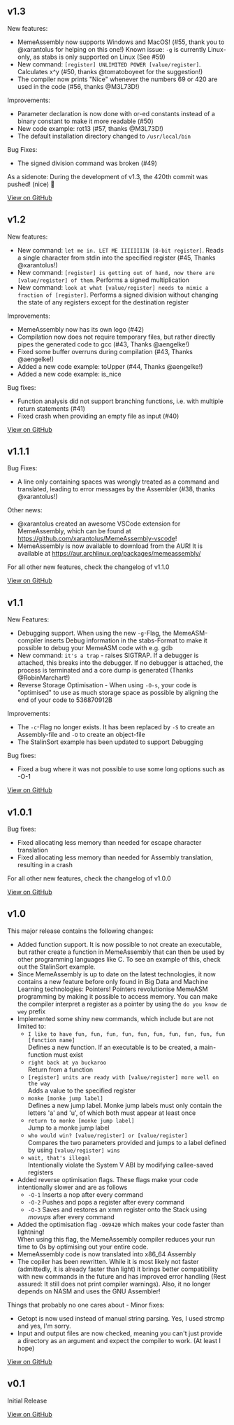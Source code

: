 ## v1.3
New features: 
- MemeAssembly now supports Windows and MacOS! (#55, thank you to @xarantolus for helping on this one!)
 Known issue: `-g` is currently Linux-only, as stabs is only supported on Linux (See #59)
- New command: `[register] UNLIMITED POWER [value/register]`. Calculates x^y (#50, thanks @tomatoboyeet for the suggestion!)
- The compiler now prints "Nice" whenever the numbers 69 or 420 are used in the code (#56, thanks @M3L73D!)

Improvements:
- Parameter declaration is now done with or-ed constants instead of a binary constant to make it more readable (#50)
- New code example: rot13 (#57, thanks @M3L73D!)
- The default installation directory changed to `/usr/local/bin`

Bug Fixes: 
- The signed division command was broken (#49) 

As a sidenote: During the development of v1.3, the 420th commit was pushed! (nice) :tada:

[View on GitHub](https://github.com/kammt/MemeAssembly/tree/v1.3)

## v1.2
New features:
- New command: `let me in. LET ME IIIIIIIIN [8-bit register]`. Reads a single character from stdin into the specified register (#45, Thanks @xarantolus!)
- New command: `[register] is getting out of hand, now there are [value/register] of them`. Performs a signed multiplication
- New command: `look at what [value/register] needs to mimic a fraction of [register]`. Performs a signed division without changing the state of any registers except for the destination register

Improvements:
- MemeAssembly now has its own logo (#42)
- Compilation now does not require temporary files, but rather directly pipes the generated code to gcc (#43, Thanks @aengelke!)
- Fixed some buffer overruns during compilation (#43, Thanks @aengelke!)
- Added a new code example: toUpper (#44, Thanks @aengelke!)
- Added a new code example: is_nice

Bug fixes:
- Function analysis did not support branching functions, i.e. with multiple return statements (#41)
- Fixed crash when providing an empty file as input (#40)

[View on GitHub](https://github.com/kammt/MemeAssembly/tree/v1.2)

## v1.1.1
Bug Fixes:
- A line only containing spaces was wrongly treated as a command and translated, leading to error messages by the Assembler (#38, thanks @xarantolus!)

Other news:
- @xarantolus created an awesome VSCode extension for MemeAssembly, which can be found at https://github.com/xarantolus/MemeAssembly-vscode!
- MemeAssembly is now available to download from the AUR! It is available at https://aur.archlinux.org/packages/memeassembly/

For all other new features, check the changelog of v1.1.0

[View on GitHub](https://github.com/kammt/MemeAssembly/tree/v1.1.1)

## v1.1
New Features:
- Debugging support. When using the new `-g`-Flag, the MemeASM-compiler inserts Debug information in the stabs-Format to make it possible to debug your MemeASM code with e.g. gdb
- New command: `it's a trap` - raises SIGTRAP. If a debugger is attached, this breaks into the debugger. If no debugger is attached, the process is terminated and a core dump is generated (Thanks @RobinMarchart!)
- Reverse Storage Optimisation - When using `-O-s`, your code is "optimised" to use as much storage space as possible by aligning the end of your code to 536870912B 

Improvements:
- The `-c`-Flag no longer exists. It has been replaced by `-S` to create an Assembly-file and `-O` to create an object-file
- The StalinSort example has been updated to support Debugging

Bug fixes:
- Fixed a bug where it was not possible to use some long options such as -O-1

[View on GitHub](https://github.com/kammt/MemeAssembly/tree/v1.1)

## v1.0.1
Bug fixes:
- Fixed allocating less memory than needed for escape character translation
- Fixed allocating less memory than needed for Assembly translation, resulting in a crash

For all other new features, check the changelog of v1.0.0

[View on GitHub](https://github.com/kammt/MemeAssembly/tree/v1.0.1)

## v1.0
This major release contains the following changes:
- Added function support. It is now possible to not create an executable, but rather create a function in MemeAssembly that can then be used by other programming languages like C. To see an example of this, check out the StalinSort example.
- Since MemeAssembly is up to date on the latest technologies, it now contains a new feature before only found in Big Data and Machine Learning technologies: Pointers! Pointers revolutionise MemeASM programming by making it possible to access memory. You can make the compiler interpret a register as a pointer by using the `do you know de wey` prefix
- Implemented some shiny new commands, which include but are not limited to:
    - ```I like to have fun, fun, fun, fun, fun, fun, fun, fun, fun, fun [function name]``` \
        Defines a new function. If an executable is to be created, a main-function must exist
    - ```right back at ya buckaroo``` \
         Return from a function
    - ```[register] units are ready with [value/register] more well on the way``` \
         Adds a value to the specified register
    - ```monke [monke jump label]``` \
         Defines a new jump label. Monke jump labels must only contain the letters 'a' and 'u', of which both must appear at least once
    - ```return to monke [monke jump label]``` \
         Jump to a monke jump label
    - ```who would win? [value/register] or [value/register]``` \
        Compares the two parameters provided and jumps to a label defined by using ```[value/register] wins```
    - ```wait, that's illegal``` \
        Intentionally violate the System V ABI by modifying callee-saved registers    
- Added reverse optimisation flags. These flags make your code intentionally slower and are as follows
     -  `-O-1` Inserts a nop after every command      
     -  `-O-2` Pushes and pops a register after every command
     -  `-O-3` Saves and restores an xmm register onto the Stack using *movups* after every command
- Added the optimisation flag `-O69420` which makes your code faster than lightning! \
     When using this flag, the MemeAssembly compiler reduces your run time to 0s by optimising out your entire code.
- MemeAssembly code is now translated into x86_64 Assembly
- The copiler has been rewritten. While it is most likely not faster (admittedly, it is already faster than light) it brings better compatibility with new commands in the future and has improved error handling (Rest assured: It still does not print compiler warnings). Also, it no longer depends on NASM and uses the GNU Assembler!

Things that probably no one cares about - Minor fixes:
- Getopt is now used instead of manual string parsing. Yes, I used strcmp and yes, I'm sorry.
- Input and output files are now checked, meaning you can't just provide a directory as an argument and expect the compiler to work. (At least I hope)

[View on GitHub](https://github.com/kammt/MemeAssembly/tree/v1.0)

## v0.1
Initial Release

[View on GitHub](https://github.com/kammt/MemeAssembly/tree/v0.1)
